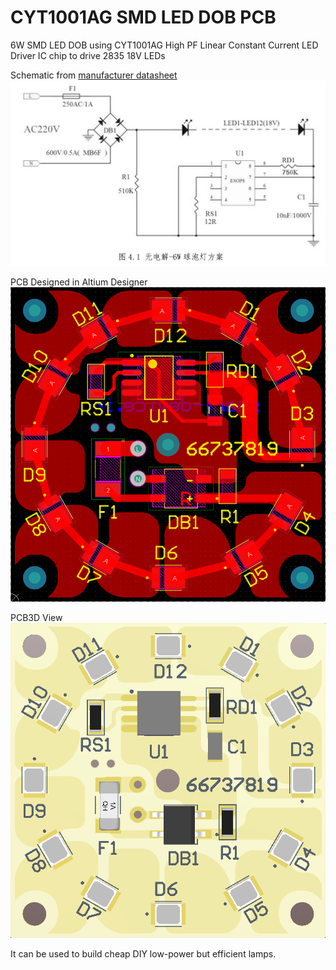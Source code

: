 # CYT1001AG SMD LED DOB PCB
6W SMD LED DOB using CYT1001AG High PF Linear Constant Current LED Driver IC chip to drive 2835 18V LEDs 

Schematic from [manufacturer datasheet](https://github.com/smart-device/CYT1001AG-SMD-LED-DOB-PCB/blob/main/CYT1001AG.pdf)
<img src="./CYT1001AGsch.jpg" />

PCB Designed in Altium Designer
<img src="./CYT1001AGpcb.png" />

PCB3D View
<img src="./CYT1001AGpcb3d.png" />

It can be used to build cheap DIY low-power but efficient lamps.
